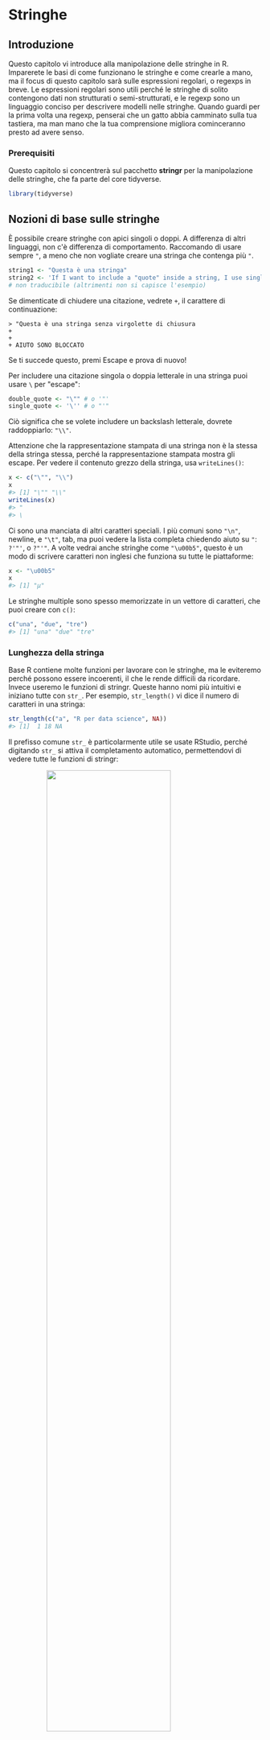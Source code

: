 # Stringhe

## Introduzione

Questo capitolo vi introduce alla manipolazione delle stringhe in R. Imparerete le basi di come funzionano le stringhe e come crearle a mano, ma il focus di questo capitolo sarà sulle espressioni regolari, o regexps in breve. Le espressioni regolari sono utili perché le stringhe di solito contengono dati non strutturati o semi-strutturati, e le regexp sono un linguaggio conciso per descrivere modelli nelle stringhe. Quando guardi per la prima volta una regexp, penserai che un gatto abbia camminato sulla tua tastiera, ma man mano che la tua comprensione migliora cominceranno presto ad avere senso.

### Prerequisiti

Questo capitolo si concentrerà sul pacchetto __stringr__ per la manipolazione delle stringhe, che fa parte del core tidyverse.


```r
library(tidyverse)
```

## Nozioni di base sulle stringhe

È possibile creare stringhe con apici singoli o doppi. A differenza di altri linguaggi, non c'è differenza di comportamento. Raccomando di usare sempre `"`, a meno che non vogliate creare una stringa che contenga più `"`.


```r
string1 <- "Questa è una stringa"
string2 <- 'If I want to include a "quote" inside a string, I use single quotes' 
# non traducibile (altrimenti non si capisce l'esempio)
```

Se dimenticate di chiudere una citazione, vedrete `+`, il carattere di continuazione:

```
> "Questa è una stringa senza virgolette di chiusura
+ 
+ 
+ AIUTO SONO BLOCCATO
```

Se ti succede questo, premi Escape e prova di nuovo!

Per includere una citazione singola o doppia letterale in una stringa puoi usare `\` per "escape":


```r
double_quote <- "\"" # o '"'
single_quote <- '\'' # o "'"
```

Ciò significa che se volete includere un backslash letterale, dovrete raddoppiarlo: `"\\"`.

Attenzione che la rappresentazione stampata di una stringa non è la stessa della stringa stessa, perché la rappresentazione stampata mostra gli escape. Per vedere il contenuto grezzo della stringa, usa `writeLines()`:


```r
x <- c("\"", "\\")
x
#> [1] "\"" "\\"
writeLines(x)
#> "
#> \
```

Ci sono una manciata di altri caratteri speciali. I più comuni sono `"\n"`, newline, e `"\t"`, tab, ma puoi vedere la lista completa chiedendo aiuto su `"`: `?'"'`, o `?"'"`. A volte vedrai anche stringhe come `"\u00b5"`, questo è un modo di scrivere caratteri non inglesi che funziona su tutte le piattaforme:


```r
x <- "\u00b5"
x
#> [1] "µ"
```

Le stringhe multiple sono spesso memorizzate in un vettore di caratteri, che puoi creare con `c()`:


```r
c("una", "due", "tre")
#> [1] "una" "due" "tre"
```

### Lunghezza della stringa

Base R contiene molte funzioni per lavorare con le stringhe, ma le eviteremo perché possono essere incoerenti, il che le rende difficili da ricordare. Invece useremo le funzioni di stringr. Queste hanno nomi più intuitivi e iniziano tutte con `str_`. Per esempio, `str_length()` vi dice il numero di caratteri in una stringa:


```r
str_length(c("a", "R per data science", NA))
#> [1]  1 18 NA
```

Il prefisso comune `str_` è particolarmente utile se usate RStudio, perché digitando `str_` si attiva il completamento automatico, permettendovi di vedere tutte le funzioni di stringr:

<img src="screenshots/stringr-autocomplete.png" width="70%" style="display: block; margin: auto;" />

### Combinazione di stringhe

Per combinare due o più stringhe, usate `str_c()`:


```r
str_c("x", "y")
#> [1] "xy"
str_c("x", "y", "z")
#> [1] "xyz"
```

Usa l'argomento `sep` per controllare come sono separati:


```r
str_c("x", "y", sep = ", ")
#> [1] "x, y"
```

Come molte altre funzioni in R, i valori mancanti sono contagiosi. Se volete stamparli come `"NA"`, usate `str_replace_na()`:


```r
x <- c("abc", NA)
str_c("|-", x, "-|")
#> [1] "|-abc-|" NA
str_c("|-", str_replace_na(x), "-|")
#> [1] "|-abc-|" "|-NA-|"
```

Come mostrato sopra, `str_c()` è vettorializzata, e ricicla automaticamente i vettori più corti alla stessa lunghezza del più lungo:


```r
str_c("prefix-", c("a", "b", "c"), "-suffix")
#> [1] "prefix-a-suffix" "prefix-b-suffix" "prefix-c-suffix"
```

Gli oggetti di lunghezza 0 vengono eliminati silenziosamente. Questo è particolarmente utile insieme a `if`:


```r
name <- "Hadley"
time_of_day <- "morning"
birthday <- FALSE

str_c(
  "Good ", time_of_day, " ", name,
  if (birthday) " and HAPPY BIRTHDAY",
  "."
)
#> [1] "Good morning Hadley."
```

Per far collassare un vettore di stringhe in una singola stringa, usate `collapse`:


```r
str_c(c("x", "y", "z"), collapse = ", ")
#> [1] "x, y, z"
```

### Sottoscrizione di stringhe

Potete estrarre parti di una stringa usando `str_sub()`. Oltre alla stringa, `str_sub()` prende gli argomenti `start` e `end` che danno la posizione (inclusa) della sottostringa:


```r
x <- c("Apple", "Banana", "Pear")
str_sub(x, 1, 3)
#> [1] "App" "Ban" "Pea"
# i numeri negativi contano all'indietro dalla fine
str_sub(x, -3, -1)
#> [1] "ple" "ana" "ear"
```

Si noti che `str_sub()` non fallirà se la stringa è troppo corta: semplicemente restituirà il più possibile:


```r
str_sub("a", 1, 5)
#> [1] "a"
```

Potete anche usare la forma di assegnazione di `str_sub()` per modificare le stringhe:


```r
str_sub(x, 1, 1) <- str_to_lower(str_sub(x, 1, 1))
x
#> [1] "apple"  "banana" "pear"
```

### Locale

Sopra ho usato `str_to_lower()` per cambiare il testo in minuscolo. Puoi anche usare `str_to_upper()` o `str_to_title()`. Tuttavia, cambiare le maiuscole è più complicato di quanto possa sembrare a prima vista, perché lingue diverse hanno regole diverse per cambiare le maiuscole. Puoi scegliere quale insieme di regole usare specificando un locale:


```r
# Il turco ha due "i": con e senza punto, e ha una regola diversa per la loro capitalizzazione:
str_to_upper(c("i", "ı"))
#> [1] "I" "I"
str_to_upper(c("i", "ı"), locale = "tr")
#> [1] "İ" "I"
```

Il locale è specificato come codice di lingua ISO 639, che è un'abbreviazione di due o tre lettere. Se non conosci già il codice della tua lingua, [Wikipedia](https://en.wikipedia.org/wiki/List_of_ISO_639-1_codes) ha una buona lista. Se lasciate vuoto il locale, verrà usato il locale corrente, come fornito dal vostro sistema operativo.

Un'altra importante operazione che è influenzata dal locale è l'ordinamento. Le funzioni di base R `order()` e `sort()` ordinano le stringhe usando il locale corrente. Se volete un comportamento robusto su diversi computer, potreste voler usare `str_sort()` e `str_order()` che prendono un argomento aggiuntivo `locale`:


```r
x <- c("apple", "eggplant", "banana")

str_sort(x, locale = "en")  # English
#> [1] "apple"    "banana"   "eggplant"

str_sort(x, locale = "haw") # Hawaiian
#> [1] "apple"    "eggplant" "banana"
```

### Esercizi

1.  Nel codice che non usa stringr, vedrete spesso `paste()` e `paste0()`.
    Qual è la differenza tra le due funzioni? A quale funzione di stringr sono
    sono equivalenti? In che modo le funzioni differiscono nella gestione di 
    `NA`?
    
1.  Con parole tue, descrivi la differenza tra gli argomenti `sep` e `collapse
    di `str_c()`.

1.  Usate `str_length()` e `str_sub()` per estrarre il carattere centrale da 
    una stringa. Cosa farete se la stringa ha un numero pari di caratteri?

1.  Cosa fa `str_wrap()`? Quando potreste volerlo usare?

1.  Cosa fa `str_trim()`? Qual è l'opposto di `str_trim()`?

1.  Scrivi una funzione che trasformi (per esempio) un vettore `c("a", "b", "c")` in 
    la stringa `a, b, e c``. Pensa attentamente a cosa dovrebbe fare se
    dato un vettore di lunghezza 0, 1, o 2.

## Corrispondenza di schemi con le espressioni regolari

Le espressioni regolari sono un linguaggio molto conciso che permette di descrivere schemi nelle stringhe. Ci vuole un po' di tempo per capirle, ma una volta che le avete capite, le troverete estremamente utili. 

Per imparare le espressioni regolari, useremo `str_view()` e `str_view_all()`. Queste funzioni prendono un vettore di caratteri e un'espressione regolare, e vi mostrano come corrispondono. Inizieremo con espressioni regolari molto semplici e poi gradualmente diventeremo sempre più complicati. Una volta che hai imparato la corrispondenza dei pattern, imparerai come applicare queste idee con varie funzioni di stringr.

### Corrispondenze di base

I pattern più semplici corrispondono a stringhe esatte:


```r
x <- c("apple", "banana", "pear")
str_view(x, "an")
```

```{=html}
<div id="htmlwidget-ac96cb3ee4656e2e9ec3" style="width:960px;height:100%;" class="str_view html-widget"></div>
<script type="application/json" data-for="htmlwidget-ac96cb3ee4656e2e9ec3">{"x":{"html":"<ul>\n  <li>apple<\/li>\n  <li>b<span class='match'>an<\/span>ana<\/li>\n  <li>pear<\/li>\n<\/ul>"},"evals":[],"jsHooks":[]}</script>
```

Il passo successivo in termini di complessità è `.`, che corrisponde a qualsiasi carattere (eccetto un newline):


```r
str_view(x, ".a.")
```

```{=html}
<div id="htmlwidget-e5c8c404fe174e4c81bd" style="width:960px;height:100%;" class="str_view html-widget"></div>
<script type="application/json" data-for="htmlwidget-e5c8c404fe174e4c81bd">{"x":{"html":"<ul>\n  <li>apple<\/li>\n  <li><span class='match'>ban<\/span>ana<\/li>\n  <li>p<span class='match'>ear<\/span><\/li>\n<\/ul>"},"evals":[],"jsHooks":[]}</script>
```

But if "`.`" matches any character, how do you match the character "`.`"? You need to use an "escape" to tell the regular expression you want to match it exactly, not use its special behaviour. Like strings, regexps use the backslash, `\`, to escape special behaviour. So to match an `.`, you need the regexp `\.`. Unfortunately this creates a problem. We use strings to represent regular expressions, and `\` is also used as an escape symbol in strings. So to create the regular expression `\.` we need the string `"\\."`. `


```r
# Per creare l'espressione regolare, abbiamo bisogno di \
dot <- "\\."

# Ma l'espressione stessa ne contiene solo uno:
writeLines(dot)
#> \.

# E questo dice a R di cercare un esplicito .
str_view(c("abc", "a.c", "bef"), "a\\.c")
```

```{=html}
<div id="htmlwidget-36aa3d2a04d42bbc2145" style="width:960px;height:100%;" class="str_view html-widget"></div>
<script type="application/json" data-for="htmlwidget-36aa3d2a04d42bbc2145">{"x":{"html":"<ul>\n  <li>abc<\/li>\n  <li><span class='match'>a.c<\/span><\/li>\n  <li>bef<\/li>\n<\/ul>"},"evals":[],"jsHooks":[]}</script>
```

Se `\` è usato come carattere di escape nelle espressioni regolari, come si fa a far corrispondere un letterale `\`? Beh, devi fare l'escape, creando l'espressione regolare `\\`. Per creare questa espressione regolare, hai bisogno di usare una stringa, che deve anche fare l'escape di `\`. Questo significa che per far corrispondere un letterale `\` hai bisogno di scrivere `"\\\\"` --- hai bisogno di quattro backslash per corrispondere a uno!


```r
x <- "a\\b"
writeLines(x)
#> a\b

str_view(x, "\\\\")
```

```{=html}
<div id="htmlwidget-febe03efa1a2d8d52a86" style="width:960px;height:100%;" class="str_view html-widget"></div>
<script type="application/json" data-for="htmlwidget-febe03efa1a2d8d52a86">{"x":{"html":"<ul>\n  <li>a<span class='match'>\\<\/span>b<\/li>\n<\/ul>"},"evals":[],"jsHooks":[]}</script>
```

In questo libro, scriverò l'espressione regolare come "\" e le stringhe che rappresentano l'espressione regolare come "\".

#### Esercizi

1.  Spiega perché ognuna di queste stringhe non corrisponde a un'espressione regolare: `\`: `"\"`, `"\\"`, `"\\\"`.

1.  Come faresti a far corrispondere la sequenza `"'\`?

1.  A quali schemi corrisponderà l'espressione regolare  `\..\..\..` ? 
    Come la rappresenteresti come stringa?

### Ancore

Per default, le espressioni regolari corrispondono a qualsiasi parte di una stringa. E' spesso utile _ancorare_ l'espressione regolare in modo che corrisponda all'inizio o alla fine della stringa. Puoi usare:

* `^` per far corrispondere l'inizio della stringa.
* `$` per corrispondere alla fine della stringa.


```r
x <- c("apple", "banana", "pear")
str_view(x, "^a")
```

```{=html}
<div id="htmlwidget-1fb4450895fe099f74a1" style="width:960px;height:100%;" class="str_view html-widget"></div>
<script type="application/json" data-for="htmlwidget-1fb4450895fe099f74a1">{"x":{"html":"<ul>\n  <li><span class='match'>a<\/span>pple<\/li>\n  <li>banana<\/li>\n  <li>pear<\/li>\n<\/ul>"},"evals":[],"jsHooks":[]}</script>
str_view(x, "a$")
```

```{=html}
<div id="htmlwidget-10b3b7155e8045a1b2ad" style="width:960px;height:100%;" class="str_view html-widget"></div>
<script type="application/json" data-for="htmlwidget-10b3b7155e8045a1b2ad">{"x":{"html":"<ul>\n  <li>apple<\/li>\n  <li>banan<span class='match'>a<\/span><\/li>\n  <li>pear<\/li>\n<\/ul>"},"evals":[],"jsHooks":[]}</script>
```

Per ricordare quale sia, provate questo mnemonico che ho imparato da [Evan Misshula](https://twitter.com/emisshula/status/323863393167613953): se iniziate con power (`^`), finite con money (`$`).

Per forzare un'espressione regolare a corrispondere solo ad una stringa completa, ancorala con entrambi `^` e `$`:


```r
x <- c("apple pie", "apple", "apple cake")
str_view(x, "apple")
```

```{=html}
<div id="htmlwidget-4018eef1a407a0df6b52" style="width:960px;height:100%;" class="str_view html-widget"></div>
<script type="application/json" data-for="htmlwidget-4018eef1a407a0df6b52">{"x":{"html":"<ul>\n  <li><span class='match'>apple<\/span> pie<\/li>\n  <li><span class='match'>apple<\/span><\/li>\n  <li><span class='match'>apple<\/span> cake<\/li>\n<\/ul>"},"evals":[],"jsHooks":[]}</script>
str_view(x, "^apple$")
```

```{=html}
<div id="htmlwidget-5b1b2f4ad92281566982" style="width:960px;height:100%;" class="str_view html-widget"></div>
<script type="application/json" data-for="htmlwidget-5b1b2f4ad92281566982">{"x":{"html":"<ul>\n  <li>apple pie<\/li>\n  <li><span class='match'>apple<\/span><\/li>\n  <li>apple cake<\/li>\n<\/ul>"},"evals":[],"jsHooks":[]}</script>
```

Potete anche abbinare il confine tra le parole con `\b`. Non lo uso spesso in R, ma a volte lo uso quando faccio una ricerca in RStudio quando voglio trovare il nome di una funzione che è un componente di altre funzioni. Per esempio, cercherò `\bsum\b` per evitare di abbinare `summarise`, `summary`, `rowsum` e così via.

#### Esercizi

1.  Come faresti ad abbinare la stringa letterale `"$^$"`?

1.  Dato il corpus di parole comuni in `stringr::words`, create espressioni regolari
    espressioni regolari che trovino tutte le parole che:
    
    1. Inizia con "y".
    1.  Finisce con "x".
    1. Sono esattamente tre lettere. (Non barare usando `str_length()`!)
    1. Hanno sette o più lettere.

    Poiché questa lista è lunga, potresti voler usare l'argomento `match` a
    `str_view()` per mostrare solo le parole corrispondenti o non corrispondenti.

### Classi di caratteri e alternative

Ci sono un certo numero di modelli speciali che corrispondono a più di un carattere. Hai già visto `.`, che corrisponde a qualsiasi carattere a parte un newline. Ci sono altri quattro utili strumenti:

* `\d`: corrisponde a qualsiasi cifra.
* `\s`: corrisponde a qualsiasi spazio bianco (es. spazio, tabulazione, newline).
* `[abc]`: corrisponde ad a, b, o c.
* `[^abc]`: corrisponde a qualsiasi cosa tranne a, b, o c.

Ricorda, per creare un'espressione regolare che contenga `\d` o `\s`, dovrai fare l'escape del `\d` per la stringa, quindi digiterai `"\\d"` o `"\\s"`.

Una classe di caratteri contenente un singolo carattere è una buona alternativa alle escape di backslash quando vuoi includere un singolo metacarattere in una regex. Molte persone lo trovano più leggibile.


```r
# Cerca un carattere letterale che normalmente ha un significato speciale in una regex
str_view(c("abc", "a.c", "a*c", "a c"), "a[.]c")
```

```{=html}
<div id="htmlwidget-25c3e940e6859592f801" style="width:960px;height:100%;" class="str_view html-widget"></div>
<script type="application/json" data-for="htmlwidget-25c3e940e6859592f801">{"x":{"html":"<ul>\n  <li>abc<\/li>\n  <li><span class='match'>a.c<\/span><\/li>\n  <li>a*c<\/li>\n  <li>a c<\/li>\n<\/ul>"},"evals":[],"jsHooks":[]}</script>
str_view(c("abc", "a.c", "a*c", "a c"), ".[*]c")
```

```{=html}
<div id="htmlwidget-3f27c09be0c60bb52829" style="width:960px;height:100%;" class="str_view html-widget"></div>
<script type="application/json" data-for="htmlwidget-3f27c09be0c60bb52829">{"x":{"html":"<ul>\n  <li>abc<\/li>\n  <li>a.c<\/li>\n  <li><span class='match'>a*c<\/span><\/li>\n  <li>a c<\/li>\n<\/ul>"},"evals":[],"jsHooks":[]}</script>
str_view(c("abc", "a.c", "a*c", "a c"), "a[ ]")
```

```{=html}
<div id="htmlwidget-416566eb193bf50d04e6" style="width:960px;height:100%;" class="str_view html-widget"></div>
<script type="application/json" data-for="htmlwidget-416566eb193bf50d04e6">{"x":{"html":"<ul>\n  <li>abc<\/li>\n  <li>a.c<\/li>\n  <li>a*c<\/li>\n  <li><span class='match'>a <\/span>c<\/li>\n<\/ul>"},"evals":[],"jsHooks":[]}</script>
```

Questo funziona per la maggior parte (ma non per tutti) i metacaratteri regex: `$` `.` `|` `?` `*` `+` `(` `)` `[` `{`. Sfortunatamente, alcuni caratteri hanno un significato speciale anche all'interno di una classe di caratteri e devono essere gestiti con escape di backslash: `]` `\` `^` e `-`.

Puoi usare _alternation_ per scegliere tra uno o più schemi alternativi. Per esempio, `abc|d..f` corrisponderà sia a '"abc"', sia a `"deaf"`. Nota che la precedenza per `|` è bassa, così che `abc|xyz`` corrisponde a `abc` o `xyz`, non a `abcyz` o `abxyz`. Come con le espressioni matematiche, se la precedenza dovesse confondere, usate le parentesi per rendere chiaro ciò che volete:


```r
str_view(c("grey", "gray"), "gr(e|a)y")
```

```{=html}
<div id="htmlwidget-72cbf064100ce560a04c" style="width:960px;height:100%;" class="str_view html-widget"></div>
<script type="application/json" data-for="htmlwidget-72cbf064100ce560a04c">{"x":{"html":"<ul>\n  <li><span class='match'>grey<\/span><\/li>\n  <li><span class='match'>gray<\/span><\/li>\n<\/ul>"},"evals":[],"jsHooks":[]}</script>
```

#### Esercizi

1.  Creare espressioni regolari per trovare tutte le parole che:

    1. Inizia con una vocale.

    1. 2. Che contengono solo consonanti. (Suggerimento: pensare di abbinare 
       "non" vocali).

    1. Finiscono con `ed`, ma non con `eed`.
    
    1. Termina con `ing` o `ise`.
    
1.  Verificare empiricamente la regola "i prima di e tranne dopo c".

1.  La "q" è sempre seguita da una "u"?

1.  Scrivi un'espressione regolare che corrisponda ad una parola se è probabilmente scritta
    in inglese britannico e non in inglese americano.

1.  Crea un'espressione regolare che corrisponda ai numeri di telefono come comunemente
    scritto nel tuo paese.

### Ripetizione

Il prossimo passo in termini di potenza coinvolge il controllo di quante volte un pattern corrisponde:

* `?`: 0 o 1
* `+`: 1 o più
* `*`: 0 o più


```r
x <- "1888 è l'anno più lungo in numeri romani: MDCCCLXXXVIII"
str_view(x, "CC?")
```

```{=html}
<div id="htmlwidget-d11fc4360aa0230696d7" style="width:960px;height:100%;" class="str_view html-widget"></div>
<script type="application/json" data-for="htmlwidget-d11fc4360aa0230696d7">{"x":{"html":"<ul>\n  <li>1888 è l'anno più lungo in numeri romani: MD<span class='match'>CC<\/span>CLXXXVIII<\/li>\n<\/ul>"},"evals":[],"jsHooks":[]}</script>
str_view(x, "CC+")
```

```{=html}
<div id="htmlwidget-21c7483268bafca56cec" style="width:960px;height:100%;" class="str_view html-widget"></div>
<script type="application/json" data-for="htmlwidget-21c7483268bafca56cec">{"x":{"html":"<ul>\n  <li>1888 è l'anno più lungo in numeri romani: MD<span class='match'>CCC<\/span>LXXXVIII<\/li>\n<\/ul>"},"evals":[],"jsHooks":[]}</script>
str_view(x, 'C[LX]+')
```

```{=html}
<div id="htmlwidget-1834a22cd196f3aa03a1" style="width:960px;height:100%;" class="str_view html-widget"></div>
<script type="application/json" data-for="htmlwidget-1834a22cd196f3aa03a1">{"x":{"html":"<ul>\n  <li>1888 è l'anno più lungo in numeri romani: MDCC<span class='match'>CLXXX<\/span>VIII<\/li>\n<\/ul>"},"evals":[],"jsHooks":[]}</script>
```

Notate che la precedenza di questi operatori è alta, quindi potete scrivere: `colou?r` per abbinare sia l'ortografia americana che quella britannica. Ciò significa che la maggior parte degli usi avrà bisogno di parentesi, come `bana(na)+`.

Puoi anche specificare il numero di corrispondenze in modo preciso:

* `{n}`: esattamente n
* `{n,}`: n o più
* `{,m}`: al massimo m
* `{n,m}`: tra n e m


```r
str_view(x, "C{2}")
```

```{=html}
<div id="htmlwidget-28515d92cb327f90c9eb" style="width:960px;height:100%;" class="str_view html-widget"></div>
<script type="application/json" data-for="htmlwidget-28515d92cb327f90c9eb">{"x":{"html":"<ul>\n  <li>1888 è l'anno più lungo in numeri romani: MD<span class='match'>CC<\/span>CLXXXVIII<\/li>\n<\/ul>"},"evals":[],"jsHooks":[]}</script>
str_view(x, "C{2,}")
```

```{=html}
<div id="htmlwidget-0caf26d4e3c00206b0c5" style="width:960px;height:100%;" class="str_view html-widget"></div>
<script type="application/json" data-for="htmlwidget-0caf26d4e3c00206b0c5">{"x":{"html":"<ul>\n  <li>1888 è l'anno più lungo in numeri romani: MD<span class='match'>CCC<\/span>LXXXVIII<\/li>\n<\/ul>"},"evals":[],"jsHooks":[]}</script>
str_view(x, "C{2,3}")
```

```{=html}
<div id="htmlwidget-da0b268a2927f570ebf3" style="width:960px;height:100%;" class="str_view html-widget"></div>
<script type="application/json" data-for="htmlwidget-da0b268a2927f570ebf3">{"x":{"html":"<ul>\n  <li>1888 è l'anno più lungo in numeri romani: MD<span class='match'>CCC<\/span>LXXXVIII<\/li>\n<\/ul>"},"evals":[],"jsHooks":[]}</script>
```

Per default queste corrispondenze sono "avide": corrisponderanno alla stringa più lunga possibile. Potete renderle "pigre", facendo corrispondere la stringa più corta possibile mettendo un `?` dopo di esse. Questa è una caratteristica avanzata delle espressioni regolari, ma è utile sapere che esiste:


```r
str_view(x, 'C{2,3}?')
```

```{=html}
<div id="htmlwidget-0ed12bb554391c49c2e3" style="width:960px;height:100%;" class="str_view html-widget"></div>
<script type="application/json" data-for="htmlwidget-0ed12bb554391c49c2e3">{"x":{"html":"<ul>\n  <li>1888 è l'anno più lungo in numeri romani: MD<span class='match'>CC<\/span>CLXXXVIII<\/li>\n<\/ul>"},"evals":[],"jsHooks":[]}</script>
str_view(x, 'C[LX]+?')
```

```{=html}
<div id="htmlwidget-ec658d41f8c4f2d124e9" style="width:960px;height:100%;" class="str_view html-widget"></div>
<script type="application/json" data-for="htmlwidget-ec658d41f8c4f2d124e9">{"x":{"html":"<ul>\n  <li>1888 è l'anno più lungo in numeri romani: MDCC<span class='match'>CL<\/span>XXXVIII<\/li>\n<\/ul>"},"evals":[],"jsHooks":[]}</script>
```

#### Esercizi

1.  Descrivi gli equivalenti di `?`, `+`, `*` in forma `{m,n}`.

1.  Descrivi a parole a cosa corrispondono queste espressioni regolari:
    (leggi attentamente per vedere se sto usando un'espressione regolare o una stringa che definisce un'espressione regolare).
    che definisce un'espressione regolare).

    1. `^.*$`
    1. `"\\{.+\\}"`
    1. 1. "4" - "2" - "2
    1. `"\\\\{4}"`

1.  Creare espressioni regolari per trovare tutte le parole che:

    1. Iniziano con tre consonanti.
    1. 2. Hanno tre o più vocali in fila.
    1. Avere due o più coppie vocale-consonante in fila.

1.  Risolvi i cruciverba regexp per principianti su
    <https://regexcrossword.com/challenges/beginner>.

### Raggruppamento e backreferences

Prima hai imparato a conoscere le parentesi come un modo per disambiguare espressioni complesse. Le parentesi creano anche un gruppo di cattura _numerato_ (numero 1, 2 ecc.). Un gruppo di cattura memorizza _la parte di stringa_ a cui corrisponde la parte dell'espressione regolare all'interno delle parentesi. Si può fare riferimento allo stesso testo precedentemente trovato da un gruppo di cattura con _backreferences_, come ``1`, ``2`` ecc. Per esempio, la seguente espressione regolare trova tutti i frutti che hanno una coppia di lettere ripetute.


```r
str_view(fruit, "(..)\\1", match = TRUE)
```

```{=html}
<div id="htmlwidget-6b83523733b890d61edc" style="width:960px;height:100%;" class="str_view html-widget"></div>
<script type="application/json" data-for="htmlwidget-6b83523733b890d61edc">{"x":{"html":"<ul>\n  <li>b<span class='match'>anan<\/span>a<\/li>\n  <li><span class='match'>coco<\/span>nut<\/li>\n  <li><span class='match'>cucu<\/span>mber<\/li>\n  <li><span class='match'>juju<\/span>be<\/li>\n  <li><span class='match'>papa<\/span>ya<\/li>\n  <li>s<span class='match'>alal<\/span> berry<\/li>\n<\/ul>"},"evals":[],"jsHooks":[]}</script>
```

(A breve, vedrete anche come sono utili insieme a `str_match()`.)

#### Esercizi

1.  Descrivete, a parole, a cosa corrispondono queste espressioni:

    1. `(.)\1\1`
    1. `"(.)(.)\\2\\1"`
    1. `(..)\1`
    1. `"(.).\\1.\\1"`
    1. `"(.)(.)(.).*\\3\\2\\1"`

1.  Costruire espressioni regolari per far corrispondere parole che:

    1. Iniziano e finiscono con lo stesso carattere.
    
    1. 2. Contengono una coppia di lettere ripetute
       (es. "church" contiene "ch" ripetuto due volte).
    
    1. Contiene una lettera ripetuta in almeno tre punti
       (es. "eleven" contiene tre "e").

## Strumenti

Ora che avete imparato le basi delle espressioni regolari, è il momento di imparare come applicarle ai problemi reali. In questa sezione imparerete una vasta gamma di funzioni di stringr che vi permettono di:

* Determinare quali stringhe corrispondono ad uno schema.
* Trovare le posizioni delle corrispondenze.
* Estrarre il contenuto delle corrispondenze.
* Sostituire le corrispondenze con nuovi valori.
* Dividere una stringa sulla base di una corrispondenza.

Una parola di cautela prima di continuare: poiché le espressioni regolari sono così potenti, è facile provare a risolvere ogni problema con una singola espressione regolare. Nelle parole di Jamie Zawinski:

> Alcune persone, di fronte ad un problema pensano: "Lo so, userò le espressioni regolari". Ora hanno due problemi. 

Come racconto ammonitore, guardate questa espressione regolare che controlla se un indirizzo email è valido:

```
(?:(?:\r\n)?[ \t])*(?:(?:(?:[^()<>@,;:\\".\[\] \000-\031]+(?:(?:(?:\r\n)?[ \t]
)+|\Z|(?=[\["()<>@,;:\\".\[\]]))|"(?:[^\"\r\\]|\\.|(?:(?:\r\n)?[ \t]))*"(?:(?:
\r\n)?[ \t])*)(?:\.(?:(?:\r\n)?[ \t])*(?:[^()<>@,;:\\".\[\] \000-\031]+(?:(?:(
?:\r\n)?[ \t])+|\Z|(?=[\["()<>@,;:\\".\[\]]))|"(?:[^\"\r\\]|\\.|(?:(?:\r\n)?[ 
\t]))*"(?:(?:\r\n)?[ \t])*))*@(?:(?:\r\n)?[ \t])*(?:[^()<>@,;:\\".\[\] \000-\0
31]+(?:(?:(?:\r\n)?[ \t])+|\Z|(?=[\["()<>@,;:\\".\[\]]))|\[([^\[\]\r\\]|\\.)*\
](?:(?:\r\n)?[ \t])*)(?:\.(?:(?:\r\n)?[ \t])*(?:[^()<>@,;:\\".\[\] \000-\031]+
(?:(?:(?:\r\n)?[ \t])+|\Z|(?=[\["()<>@,;:\\".\[\]]))|\[([^\[\]\r\\]|\\.)*\](?:
(?:\r\n)?[ \t])*))*|(?:[^()<>@,;:\\".\[\] \000-\031]+(?:(?:(?:\r\n)?[ \t])+|\Z
|(?=[\["()<>@,;:\\".\[\]]))|"(?:[^\"\r\\]|\\.|(?:(?:\r\n)?[ \t]))*"(?:(?:\r\n)
?[ \t])*)*\<(?:(?:\r\n)?[ \t])*(?:@(?:[^()<>@,;:\\".\[\] \000-\031]+(?:(?:(?:\
r\n)?[ \t])+|\Z|(?=[\["()<>@,;:\\".\[\]]))|\[([^\[\]\r\\]|\\.)*\](?:(?:\r\n)?[
 \t])*)(?:\.(?:(?:\r\n)?[ \t])*(?:[^()<>@,;:\\".\[\] \000-\031]+(?:(?:(?:\r\n)
?[ \t])+|\Z|(?=[\["()<>@,;:\\".\[\]]))|\[([^\[\]\r\\]|\\.)*\](?:(?:\r\n)?[ \t]
)*))*(?:,@(?:(?:\r\n)?[ \t])*(?:[^()<>@,;:\\".\[\] \000-\031]+(?:(?:(?:\r\n)?[
 \t])+|\Z|(?=[\["()<>@,;:\\".\[\]]))|\[([^\[\]\r\\]|\\.)*\](?:(?:\r\n)?[ \t])*
)(?:\.(?:(?:\r\n)?[ \t])*(?:[^()<>@,;:\\".\[\] \000-\031]+(?:(?:(?:\r\n)?[ \t]
)+|\Z|(?=[\["()<>@,;:\\".\[\]]))|\[([^\[\]\r\\]|\\.)*\](?:(?:\r\n)?[ \t])*))*)
*:(?:(?:\r\n)?[ \t])*)?(?:[^()<>@,;:\\".\[\] \000-\031]+(?:(?:(?:\r\n)?[ \t])+
|\Z|(?=[\["()<>@,;:\\".\[\]]))|"(?:[^\"\r\\]|\\.|(?:(?:\r\n)?[ \t]))*"(?:(?:\r
\n)?[ \t])*)(?:\.(?:(?:\r\n)?[ \t])*(?:[^()<>@,;:\\".\[\] \000-\031]+(?:(?:(?:
\r\n)?[ \t])+|\Z|(?=[\["()<>@,;:\\".\[\]]))|"(?:[^\"\r\\]|\\.|(?:(?:\r\n)?[ \t
]))*"(?:(?:\r\n)?[ \t])*))*@(?:(?:\r\n)?[ \t])*(?:[^()<>@,;:\\".\[\] \000-\031
]+(?:(?:(?:\r\n)?[ \t])+|\Z|(?=[\["()<>@,;:\\".\[\]]))|\[([^\[\]\r\\]|\\.)*\](
?:(?:\r\n)?[ \t])*)(?:\.(?:(?:\r\n)?[ \t])*(?:[^()<>@,;:\\".\[\] \000-\031]+(?
:(?:(?:\r\n)?[ \t])+|\Z|(?=[\["()<>@,;:\\".\[\]]))|\[([^\[\]\r\\]|\\.)*\](?:(?
:\r\n)?[ \t])*))*\>(?:(?:\r\n)?[ \t])*)|(?:[^()<>@,;:\\".\[\] \000-\031]+(?:(?
:(?:\r\n)?[ \t])+|\Z|(?=[\["()<>@,;:\\".\[\]]))|"(?:[^\"\r\\]|\\.|(?:(?:\r\n)?
[ \t]))*"(?:(?:\r\n)?[ \t])*)*:(?:(?:\r\n)?[ \t])*(?:(?:(?:[^()<>@,;:\\".\[\] 
\000-\031]+(?:(?:(?:\r\n)?[ \t])+|\Z|(?=[\["()<>@,;:\\".\[\]]))|"(?:[^\"\r\\]|
\\.|(?:(?:\r\n)?[ \t]))*"(?:(?:\r\n)?[ \t])*)(?:\.(?:(?:\r\n)?[ \t])*(?:[^()<>
@,;:\\".\[\] \000-\031]+(?:(?:(?:\r\n)?[ \t])+|\Z|(?=[\["()<>@,;:\\".\[\]]))|"
(?:[^\"\r\\]|\\.|(?:(?:\r\n)?[ \t]))*"(?:(?:\r\n)?[ \t])*))*@(?:(?:\r\n)?[ \t]
)*(?:[^()<>@,;:\\".\[\] \000-\031]+(?:(?:(?:\r\n)?[ \t])+|\Z|(?=[\["()<>@,;:\\
".\[\]]))|\[([^\[\]\r\\]|\\.)*\](?:(?:\r\n)?[ \t])*)(?:\.(?:(?:\r\n)?[ \t])*(?
:[^()<>@,;:\\".\[\] \000-\031]+(?:(?:(?:\r\n)?[ \t])+|\Z|(?=[\["()<>@,;:\\".\[
\]]))|\[([^\[\]\r\\]|\\.)*\](?:(?:\r\n)?[ \t])*))*|(?:[^()<>@,;:\\".\[\] \000-
\031]+(?:(?:(?:\r\n)?[ \t])+|\Z|(?=[\["()<>@,;:\\".\[\]]))|"(?:[^\"\r\\]|\\.|(
?:(?:\r\n)?[ \t]))*"(?:(?:\r\n)?[ \t])*)*\<(?:(?:\r\n)?[ \t])*(?:@(?:[^()<>@,;
:\\".\[\] \000-\031]+(?:(?:(?:\r\n)?[ \t])+|\Z|(?=[\["()<>@,;:\\".\[\]]))|\[([
^\[\]\r\\]|\\.)*\](?:(?:\r\n)?[ \t])*)(?:\.(?:(?:\r\n)?[ \t])*(?:[^()<>@,;:\\"
.\[\] \000-\031]+(?:(?:(?:\r\n)?[ \t])+|\Z|(?=[\["()<>@,;:\\".\[\]]))|\[([^\[\
]\r\\]|\\.)*\](?:(?:\r\n)?[ \t])*))*(?:,@(?:(?:\r\n)?[ \t])*(?:[^()<>@,;:\\".\
[\] \000-\031]+(?:(?:(?:\r\n)?[ \t])+|\Z|(?=[\["()<>@,;:\\".\[\]]))|\[([^\[\]\
r\\]|\\.)*\](?:(?:\r\n)?[ \t])*)(?:\.(?:(?:\r\n)?[ \t])*(?:[^()<>@,;:\\".\[\] 
\000-\031]+(?:(?:(?:\r\n)?[ \t])+|\Z|(?=[\["()<>@,;:\\".\[\]]))|\[([^\[\]\r\\]
|\\.)*\](?:(?:\r\n)?[ \t])*))*)*:(?:(?:\r\n)?[ \t])*)?(?:[^()<>@,;:\\".\[\] \0
00-\031]+(?:(?:(?:\r\n)?[ \t])+|\Z|(?=[\["()<>@,;:\\".\[\]]))|"(?:[^\"\r\\]|\\
.|(?:(?:\r\n)?[ \t]))*"(?:(?:\r\n)?[ \t])*)(?:\.(?:(?:\r\n)?[ \t])*(?:[^()<>@,
;:\\".\[\] \000-\031]+(?:(?:(?:\r\n)?[ \t])+|\Z|(?=[\["()<>@,;:\\".\[\]]))|"(?
:[^\"\r\\]|\\.|(?:(?:\r\n)?[ \t]))*"(?:(?:\r\n)?[ \t])*))*@(?:(?:\r\n)?[ \t])*
(?:[^()<>@,;:\\".\[\] \000-\031]+(?:(?:(?:\r\n)?[ \t])+|\Z|(?=[\["()<>@,;:\\".
\[\]]))|\[([^\[\]\r\\]|\\.)*\](?:(?:\r\n)?[ \t])*)(?:\.(?:(?:\r\n)?[ \t])*(?:[
^()<>@,;:\\".\[\] \000-\031]+(?:(?:(?:\r\n)?[ \t])+|\Z|(?=[\["()<>@,;:\\".\[\]
]))|\[([^\[\]\r\\]|\\.)*\](?:(?:\r\n)?[ \t])*))*\>(?:(?:\r\n)?[ \t])*)(?:,\s*(
?:(?:[^()<>@,;:\\".\[\] \000-\031]+(?:(?:(?:\r\n)?[ \t])+|\Z|(?=[\["()<>@,;:\\
".\[\]]))|"(?:[^\"\r\\]|\\.|(?:(?:\r\n)?[ \t]))*"(?:(?:\r\n)?[ \t])*)(?:\.(?:(
?:\r\n)?[ \t])*(?:[^()<>@,;:\\".\[\] \000-\031]+(?:(?:(?:\r\n)?[ \t])+|\Z|(?=[
\["()<>@,;:\\".\[\]]))|"(?:[^\"\r\\]|\\.|(?:(?:\r\n)?[ \t]))*"(?:(?:\r\n)?[ \t
])*))*@(?:(?:\r\n)?[ \t])*(?:[^()<>@,;:\\".\[\] \000-\031]+(?:(?:(?:\r\n)?[ \t
])+|\Z|(?=[\["()<>@,;:\\".\[\]]))|\[([^\[\]\r\\]|\\.)*\](?:(?:\r\n)?[ \t])*)(?
:\.(?:(?:\r\n)?[ \t])*(?:[^()<>@,;:\\".\[\] \000-\031]+(?:(?:(?:\r\n)?[ \t])+|
\Z|(?=[\["()<>@,;:\\".\[\]]))|\[([^\[\]\r\\]|\\.)*\](?:(?:\r\n)?[ \t])*))*|(?:
[^()<>@,;:\\".\[\] \000-\031]+(?:(?:(?:\r\n)?[ \t])+|\Z|(?=[\["()<>@,;:\\".\[\
]]))|"(?:[^\"\r\\]|\\.|(?:(?:\r\n)?[ \t]))*"(?:(?:\r\n)?[ \t])*)*\<(?:(?:\r\n)
?[ \t])*(?:@(?:[^()<>@,;:\\".\[\] \000-\031]+(?:(?:(?:\r\n)?[ \t])+|\Z|(?=[\["
()<>@,;:\\".\[\]]))|\[([^\[\]\r\\]|\\.)*\](?:(?:\r\n)?[ \t])*)(?:\.(?:(?:\r\n)
?[ \t])*(?:[^()<>@,;:\\".\[\] \000-\031]+(?:(?:(?:\r\n)?[ \t])+|\Z|(?=[\["()<>
@,;:\\".\[\]]))|\[([^\[\]\r\\]|\\.)*\](?:(?:\r\n)?[ \t])*))*(?:,@(?:(?:\r\n)?[
 \t])*(?:[^()<>@,;:\\".\[\] \000-\031]+(?:(?:(?:\r\n)?[ \t])+|\Z|(?=[\["()<>@,
;:\\".\[\]]))|\[([^\[\]\r\\]|\\.)*\](?:(?:\r\n)?[ \t])*)(?:\.(?:(?:\r\n)?[ \t]
)*(?:[^()<>@,;:\\".\[\] \000-\031]+(?:(?:(?:\r\n)?[ \t])+|\Z|(?=[\["()<>@,;:\\
".\[\]]))|\[([^\[\]\r\\]|\\.)*\](?:(?:\r\n)?[ \t])*))*)*:(?:(?:\r\n)?[ \t])*)?
(?:[^()<>@,;:\\".\[\] \000-\031]+(?:(?:(?:\r\n)?[ \t])+|\Z|(?=[\["()<>@,;:\\".
\[\]]))|"(?:[^\"\r\\]|\\.|(?:(?:\r\n)?[ \t]))*"(?:(?:\r\n)?[ \t])*)(?:\.(?:(?:
\r\n)?[ \t])*(?:[^()<>@,;:\\".\[\] \000-\031]+(?:(?:(?:\r\n)?[ \t])+|\Z|(?=[\[
"()<>@,;:\\".\[\]]))|"(?:[^\"\r\\]|\\.|(?:(?:\r\n)?[ \t]))*"(?:(?:\r\n)?[ \t])
*))*@(?:(?:\r\n)?[ \t])*(?:[^()<>@,;:\\".\[\] \000-\031]+(?:(?:(?:\r\n)?[ \t])
+|\Z|(?=[\["()<>@,;:\\".\[\]]))|\[([^\[\]\r\\]|\\.)*\](?:(?:\r\n)?[ \t])*)(?:\
.(?:(?:\r\n)?[ \t])*(?:[^()<>@,;:\\".\[\] \000-\031]+(?:(?:(?:\r\n)?[ \t])+|\Z
|(?=[\["()<>@,;:\\".\[\]]))|\[([^\[\]\r\\]|\\.)*\](?:(?:\r\n)?[ \t])*))*\>(?:(
?:\r\n)?[ \t])*))*)?;\s*)
```

Questo è un esempio un po' patologico (perché gli indirizzi e-mail sono in realtà sorprendentemente complessi), ma è usato nel codice reale. Vedi la discussione su stackoverflow a <http://stackoverflow.com/a/201378> per maggiori dettagli.

Non dimenticate che siete in un linguaggio di programmazione e avete altri strumenti a vostra disposizione. Invece di creare un'espressione regolare complessa, spesso è più facile scrivere una serie di regexp più semplici. Se vi bloccate cercando di creare una singola espressione regolare che risolva il vostro problema, fate un passo indietro e pensate se potete suddividere il problema in pezzi più piccoli, risolvendo ogni sfida prima di passare a quella successiva.

### Rilevare le corrispondenze

Per determinare se un vettore di caratteri corrisponde ad un pattern, usate `str_detect()`. Restituisce un vettore logico della stessa lunghezza dell'input:


```r
x <- c("apple", "banana", "pear")
str_detect(x, "e")
#> [1]  TRUE FALSE  TRUE
```

Ricordate che quando usate un vettore logico in un contesto numerico, `FALSE` diventa 0 e `TRUE` diventa 1. Questo rende `sum()` e `mean()` utili se volete rispondere a domande sulle corrispondenze in un vettore più grande:


```r
# Quante parole comuni iniziano con la t?
sum(str_detect(words, "^t"))
#> [1] 65
# Quale proporzione di parole comuni finisce con una vocale?
mean(str_detect(words, "[aeiou]$"))
#> [1] 0.2765306
```

Quando si hanno condizioni logiche complesse (ad es. corrisponde a o b ma non c a meno che d) è spesso più facile combinare più chiamate `str_detect()` con operatori logici, piuttosto che cercare di creare una singola espressione regolare. Per esempio, ecco due modi per trovare tutte le parole che non contengono alcuna vocale:


```r
# Trova tutte le parole che contengono almeno una vocale e nega
no_vowels_1 <- !str_detect(words, "[aeiou]")
# Trova tutte le parole composte solo da consonanti (non vocali)
no_vowels_2 <- str_detect(words, "^[^aeiou]+$")
identical(no_vowels_1, no_vowels_2)
#> [1] TRUE
```

I risultati sono identici, ma penso che il primo approccio sia significativamente più facile da capire. Se la vostra espressione regolare diventa troppo complicata, provate a scomporla in pezzi più piccoli, dando ad ogni pezzo un nome, e poi combinando i pezzi con operazioni logiche.

Un uso comune di `str_detect()` è quello di selezionare gli elementi che corrispondono ad un pattern. Potete farlo con il sottoinsieme logico o con il comodo wrapper `str_subset()`:


```r
words[str_detect(words, "x$")]
#> [1] "box" "sex" "six" "tax"
str_subset(words, "x$")
#> [1] "box" "sex" "six" "tax"
```

Tipicamente, però, le vostre stringhe saranno una colonna di un frame di dati, e vorrete invece usare filter:


```r
df <- tibble(
  word = words, 
  i = seq_along(word)
)
df %>% 
  filter(str_detect(word, "x$"))
#> # A tibble: 4 × 2
#>   word      i
#>   <chr> <int>
#> 1 box     108
#> 2 sex     747
#> 3 six     772
#> 4 tax     841
```


Una variazione di `str_detect()` è `str_count()`: piuttosto che un semplice sì o no, vi dice quante corrispondenze ci sono in una stringa:

```r
x <- c("apple", "banana", "pear")
str_count(x, "a")
#> [1] 1 3 1

# In media, quante vocali per parola?
mean(str_count(words, "[aeiou]"))
#> [1] 1.991837
```

È naturale usare `str_count()` con `mutate()`:


```r
df %>% 
  mutate(
    vowels = str_count(word, "[aeiou]"),
    consonants = str_count(word, "[^aeiou]")
  )
#> # A tibble: 980 × 4
#>   word         i vowels consonants
#>   <chr>    <int>  <int>      <int>
#> 1 a            1      1          0
#> 2 able         2      2          2
#> 3 about        3      3          2
#> 4 absolute     4      4          4
#> 5 accept       5      2          4
#> 6 account      6      3          4
#> # … with 974 more rows
```

Notate che le corrispondenze non si sovrappongono mai. Per esempio, in `"abababa"`, quante volte corrisponderà il pattern `"aba"`? Le espressioni regolari dicono due, non tre:


```r
str_count("abababa", "aba")
#> [1] 2
str_view_all("abababa", "aba")
```

```{=html}
<div id="htmlwidget-b3f7c917b6c8ff580948" style="width:960px;height:100%;" class="str_view html-widget"></div>
<script type="application/json" data-for="htmlwidget-b3f7c917b6c8ff580948">{"x":{"html":"<ul>\n  <li><span class='match'>aba<\/span>b<span class='match'>aba<\/span><\/li>\n<\/ul>"},"evals":[],"jsHooks":[]}</script>
```

Notate l'uso di `str_view_all()`. Come imparerete a breve, molte funzioni di stringr sono in coppia: una funzione lavora con una singola corrispondenza, e l'altra lavora con tutte le corrispondenze. La seconda funzione avrà il suffisso `_all`.

#### Esercizi

1.  Per ciascuna delle seguenti sfide, prova a risolverla usando sia una singola
    espressione regolare che una combinazione di chiamate multiple `str_detect()`.
    
    1.  Trova tutte le parole che iniziano o finiscono con `x`.
    
    1.  Trova tutte le parole che iniziano con una vocale e finiscono con una consonante.
    
    1.  Ci sono parole che contengono almeno una di ogni diversa
        vocale?

1.  Quale parola ha il maggior numero di vocali? Quale parola ha la più alta
    proporzione di vocali? (Suggerimento: qual è il denominatore?)

### Estrarre le corrispondenze

Per estrarre il testo effettivo di una corrispondenza, usa `str_extract()`. Per mostrarlo, avremo bisogno di un esempio più complicato. Userò le [frasi di Harvard](https://en.wikipedia.org/wiki/Harvard_sentences), che sono state progettate per testare i sistemi VOIP, ma sono anche utili per fare pratica con le regexp. Queste sono fornite in `stringr::sentences`:


```r
length(sentences)
#> [1] 720
head(sentences)
#> [1] "The birch canoe slid on the smooth planks." 
#> [2] "Glue the sheet to the dark blue background."
#> [3] "It's easy to tell the depth of a well."     
#> [4] "These days a chicken leg is a rare dish."   
#> [5] "Rice is often served in round bowls."       
#> [6] "The juice of lemons makes fine punch."
```

Immaginiamo di voler trovare tutte le frasi che contengono un colore. Creiamo prima un vettore di nomi di colori e poi lo trasformiamo in un'unica espressione regolare:


```r
colours <- c("red", "orange", "yellow", "green", "blue", "purple")
colour_match <- str_c(colours, collapse = "|")
colour_match
#> [1] "red|orange|yellow|green|blue|purple"
```

Ora possiamo selezionare le frasi che contengono un colore, e poi estrarre il colore per capire qual è:


```r
has_colour <- str_subset(sentences, colour_match)
matches <- str_extract(has_colour, colour_match)
head(matches)
#> [1] "blue" "blue" "red"  "red"  "red"  "blue"
```

Notate che `str_extract()` estrae solo la prima corrispondenza. Possiamo vederlo più facilmente selezionando prima tutte le frasi che hanno più di 1 corrispondenza:

```r
more <- sentences[str_count(sentences, colour_match) > 1]
str_view_all(more, colour_match)
```

```{=html}
<div id="htmlwidget-d258b2ee1c304ebe1664" style="width:960px;height:100%;" class="str_view html-widget"></div>
<script type="application/json" data-for="htmlwidget-d258b2ee1c304ebe1664">{"x":{"html":"<ul>\n  <li>It is hard to erase <span class='match'>blue<\/span> or <span class='match'>red<\/span> ink.<\/li>\n  <li>The <span class='match'>green<\/span> light in the brown box flicke<span class='match'>red<\/span>.<\/li>\n  <li>The sky in the west is tinged with <span class='match'>orange<\/span> <span class='match'>red<\/span>.<\/li>\n<\/ul>"},"evals":[],"jsHooks":[]}</script>

str_extract(more, colour_match)
#> [1] "blue"   "green"  "orange"
```

Questo è uno schema comune per le funzioni di stringr, perché lavorare con una singola corrispondenza vi permette di usare strutture dati molto più semplici. Per ottenere tutte le corrispondenze, usate `str_extract_all()`. Restituisce una lista:


```r
str_extract_all(more, colour_match)
#> [[1]]
#> [1] "blue" "red" 
#> 
#> [[2]]
#> [1] "green" "red"  
#> 
#> [[3]]
#> [1] "orange" "red"
```

Imparerai di più sulle liste in [liste](#lists) e [iterazioni].

Se usate `simplify = TRUE`, `str_extract_all()` restituirà una matrice con le corrispondenze brevi espanse alla stessa lunghezza della più lunga:


```r
str_extract_all(more, colour_match, simplify = TRUE)
#>      [,1]     [,2] 
#> [1,] "blue"   "red"
#> [2,] "green"  "red"
#> [3,] "orange" "red"

x <- c("a", "a b", "a b c")
str_extract_all(x, "[a-z]", simplify = TRUE)
#>      [,1] [,2] [,3]
#> [1,] "a"  ""   ""  
#> [2,] "a"  "b"  ""  
#> [3,] "a"  "b"  "c"
```

#### Esercizi

1.  Nell'esempio precedente, potreste aver notato che l'espressione regolare
    corrispondeva a "flickered", che non è un colore. Modificate la 
    regex per risolvere il problema.

1.  Dai dati delle frasi di Harvard, estrai:

    1. La prima parola di ogni frase.
    1. Tutte le parole che finiscono in `ing`.
    1. Tutti i plurali.

### Corrispondenze raggruppate

All'inizio di questo capitolo abbiamo parlato dell'uso delle parentesi per chiarire le precedenze e per i rinvii durante la corrispondenza. Si possono anche usare le parentesi per estrarre parti di una corrispondenza complessa. Per esempio, immaginiamo di voler estrarre i nomi dalle frasi. Come euristica, cercheremo qualsiasi parola che viene dopo "a" o "the". Definire una "parola" in un'espressione regolare è un po' complicato, quindi qui uso una semplice approssimazione: una sequenza di almeno un carattere che non sia uno spazio.


```r
noun <- "(a|the) ([^ ]+)"

has_noun <- sentences %>%
  str_subset(noun) %>%
  head(10)
has_noun %>% 
  str_extract(noun)
#>  [1] "the smooth" "the sheet"  "the depth"  "a chicken"  "the parked"
#>  [6] "the sun"    "the huge"   "the ball"   "the woman"  "a helps"
```

`str_extract()` ci dà la corrispondenza completa; `str_match()` dà ogni singolo componente. Invece di un vettore di caratteri, restituisce una matrice, con una colonna per la corrispondenza completa seguita da una colonna per ogni gruppo:


```r
has_noun %>% 
  str_match(noun)
#>       [,1]         [,2]  [,3]     
#>  [1,] "the smooth" "the" "smooth" 
#>  [2,] "the sheet"  "the" "sheet"  
#>  [3,] "the depth"  "the" "depth"  
#>  [4,] "a chicken"  "a"   "chicken"
#>  [5,] "the parked" "the" "parked" 
#>  [6,] "the sun"    "the" "sun"    
#>  [7,] "the huge"   "the" "huge"   
#>  [8,] "the ball"   "the" "ball"   
#>  [9,] "the woman"  "the" "woman"  
#> [10,] "a helps"    "a"   "helps"
```

(Non sorprende che la nostra euristica per individuare i sostantivi sia povera, e che raccolga anche aggettivi come smooth e parked).

Se i vostri dati sono in un tibble, è spesso più facile usare `tidyr::extract()`. Funziona come `str_match()` ma richiede di dare un nome alle corrispondenze, che vengono poi inserite in nuove colonne:


```r
tibble(sentence = sentences) %>% 
  tidyr::extract(
    sentence, c("article", "noun"), "(a|the) ([^ ]+)", 
    remove = FALSE
  )
#> # A tibble: 720 × 3
#>   sentence                                    article noun   
#>   <chr>                                       <chr>   <chr>  
#> 1 The birch canoe slid on the smooth planks.  the     smooth 
#> 2 Glue the sheet to the dark blue background. the     sheet  
#> 3 It's easy to tell the depth of a well.      the     depth  
#> 4 These days a chicken leg is a rare dish.    a       chicken
#> 5 Rice is often served in round bowls.        <NA>    <NA>   
#> 6 The juice of lemons makes fine punch.       <NA>    <NA>   
#> # … with 714 more rows
```
Come `str_extract()`, se volete tutte le corrispondenze per ogni stringa, avrete bisogno di `str_match_all()`.

#### Esercizi

1. Trova tutte le parole che vengono dopo un "numero" come "uno", "due", "tre" ecc. Estrai sia il numero che la parola.

1. Trova tutte le contrazioni. Separa i pezzi prima e dopo l'apostrofo.

### Sostituzione delle corrispondenze

`str_replace()` e `str_replace_all()` vi permettono di sostituire le corrispondenze con nuove stringhe. L'uso più semplice è quello di sostituire un pattern con una stringa fissa:


```r
x <- c("apple", "pear", "banana")
str_replace(x, "[aeiou]", "-")
#> [1] "-pple"  "p-ar"   "b-nana"
str_replace_all(x, "[aeiou]", "-")
#> [1] "-ppl-"  "p--r"   "b-n-n-"
```

Con `str_replace_all()` potete eseguire sostituzioni multiple fornendo un vettore con nome:


```r
x <- c("1 house", "2 cars", "3 people")
str_replace_all(x, c("1" = "one", "2" = "two", "3" = "three"))
#> [1] "one house"    "two cars"     "three people"
```

Invece di sostituire con una stringa fissa potete usare i backreferences per inserire i componenti della corrispondenza. Nel codice seguente, inverto l'ordine della seconda e della terza parola.


```r
sentences %>% 
  str_replace("([^ ]+) ([^ ]+) ([^ ]+)", "\\1 \\3 \\2") %>% 
  head(5)
#> [1] "The canoe birch slid on the smooth planks." 
#> [2] "Glue sheet the to the dark blue background."
#> [3] "It's to easy tell the depth of a well."     
#> [4] "These a days chicken leg is a rare dish."   
#> [5] "Rice often is served in round bowls."
```

#### Esercizi

1.   Sostituisci tutte le barre in avanti in una stringa con barre rovesciate.

1.   Implementare una semplice versione di `str_to_lower()` usando `replace_all()`.

1.   Cambiate la prima e l'ultima lettera in `words`. Quali di queste stringhe sono ancora parole?

### Divisione

Usa `str_split()` per dividere una stringa in pezzi. Per esempio, possiamo dividere le frasi in parole:


```r
sentences %>%
  head(5) %>% 
  str_split(" ")
#> [[1]]
#> [1] "The"     "birch"   "canoe"   "slid"    "on"      "the"     "smooth" 
#> [8] "planks."
#> 
#> [[2]]
#> [1] "Glue"        "the"         "sheet"       "to"          "the"        
#> [6] "dark"        "blue"        "background."
#> 
#> [[3]]
#> [1] "It's"  "easy"  "to"    "tell"  "the"   "depth" "of"    "a"     "well."
#> 
#> [[4]]
#> [1] "These"   "days"    "a"       "chicken" "leg"     "is"      "a"      
#> [8] "rare"    "dish."  
#> 
#> [[5]]
#> [1] "Rice"   "is"     "often"  "served" "in"     "round"  "bowls."
```

Poiché ogni componente potrebbe contenere un numero diverso di pezzi, questo restituisce una lista. Se state lavorando con un vettore di lunghezza-1, la cosa più semplice è semplicemente estrarre il primo elemento della lista:


```r
"a|b|c|d" %>% 
  str_split("\\|") %>% 
  .[[1]]
#> [1] "a" "b" "c" "d"
```

Altrimenti, come le altre funzioni di stringr che restituiscono una lista, potete usare `simplify = TRUE` per restituire una matrice:


```r
sentences %>%
  head(5) %>% 
  str_split(" ", simplify = TRUE)
#>      [,1]    [,2]    [,3]    [,4]      [,5]  [,6]    [,7]     [,8]         
#> [1,] "The"   "birch" "canoe" "slid"    "on"  "the"   "smooth" "planks."    
#> [2,] "Glue"  "the"   "sheet" "to"      "the" "dark"  "blue"   "background."
#> [3,] "It's"  "easy"  "to"    "tell"    "the" "depth" "of"     "a"          
#> [4,] "These" "days"  "a"     "chicken" "leg" "is"    "a"      "rare"       
#> [5,] "Rice"  "is"    "often" "served"  "in"  "round" "bowls." ""           
#>      [,9]   
#> [1,] ""     
#> [2,] ""     
#> [3,] "well."
#> [4,] "dish."
#> [5,] ""
```

Puoi anche richiedere un numero massimo di pezzi:


```r
fields <- c("Name: Hadley", "Country: NZ", "Age: 35")
fields %>% str_split(": ", n = 2, simplify = TRUE)
#>      [,1]      [,2]    
#> [1,] "Name"    "Hadley"
#> [2,] "Country" "NZ"    
#> [3,] "Age"     "35"
```

Invece di dividere le stringhe per pattern, potete anche dividere per carattere, linea, frase e parola `boundary()`:


```r
x <- "This is a sentence.  This is another sentence."
str_view_all(x, boundary("word"))
```

```{=html}
<div id="htmlwidget-b8f31ebacaee3527bb86" style="width:960px;height:100%;" class="str_view html-widget"></div>
<script type="application/json" data-for="htmlwidget-b8f31ebacaee3527bb86">{"x":{"html":"<ul>\n  <li><span class='match'>This<\/span> <span class='match'>is<\/span> <span class='match'>a<\/span> <span class='match'>sentence<\/span>.  <span class='match'>This<\/span> <span class='match'>is<\/span> <span class='match'>another<\/span> <span class='match'>sentence<\/span>.<\/li>\n<\/ul>"},"evals":[],"jsHooks":[]}</script>

str_split(x, " ")[[1]]
#> [1] "This"      "is"        "a"         "sentence." ""          "This"     
#> [7] "is"        "another"   "sentence."
str_split(x, boundary("word"))[[1]]
#> [1] "This"     "is"       "a"        "sentence" "This"     "is"       "another" 
#> [8] "sentence"
```

#### Esercizi

1.  Dividete una stringa come "mele, pere e banane" in singoli
    componenti.
    
1.  Perché è meglio dividere per `limite("parola")` che per `""`?

1.  Cosa fa la divisione con una stringa vuota (`""`)? Sperimentate, e
    poi leggete la documentazione.

### Trova le corrispondenze

`str_locate()` e `str_locate_all()` vi danno la posizione iniziale e finale di ogni corrispondenza. Queste sono particolarmente utili quando nessuna delle altre funzioni fa esattamente quello che vuoi. Puoi usare `str_locate()` per trovare il pattern corrispondente, `str_sub()` per estrarlo e/o modificarlo.

## Altri tipi di pattern

Quando si usa un pattern che è una stringa, esso viene automaticamente avvolto in una chiamata a `regex()`:


```r
# La chiamata regolare:
str_view(fruit, "nana")
# È l'abbreviazione di
str_view(fruit, regex("nana"))
```

Potete usare gli altri argomenti di `regex()` per controllare i dettagli della corrispondenza:

* `ignore_case = TRUE` permette ai caratteri di corrispondere sia alla loro forma maiuscola che a quella minuscola. Questo usa sempre il locale corrente.

    
    ```r
    bananas <- c("banana", "Banana", "BANANA")
    str_view(bananas, "banana")
    ```
    
    ```{=html}
    <div id="htmlwidget-b25b670b028f478bf741" style="width:960px;height:100%;" class="str_view html-widget"></div>
    <script type="application/json" data-for="htmlwidget-b25b670b028f478bf741">{"x":{"html":"<ul>\n  <li><span class='match'>banana<\/span><\/li>\n  <li>Banana<\/li>\n  <li>BANANA<\/li>\n<\/ul>"},"evals":[],"jsHooks":[]}</script>
    str_view(bananas, regex("banana", ignore_case = TRUE))
    ```
    
    ```{=html}
    <div id="htmlwidget-46d1193f7ba074d981c8" style="width:960px;height:100%;" class="str_view html-widget"></div>
    <script type="application/json" data-for="htmlwidget-46d1193f7ba074d981c8">{"x":{"html":"<ul>\n  <li><span class='match'>banana<\/span><\/li>\n  <li><span class='match'>Banana<\/span><\/li>\n  <li><span class='match'>BANANA<\/span><\/li>\n<\/ul>"},"evals":[],"jsHooks":[]}</script>
    ```
    
* `multiline = TRUE` permette a `^` e `$` di corrispondere all'inizio e alla fine di ogni linea piuttosto che all'inizio e alla fine della stringa completa.
    
    
    ```r
    x <- "Line 1\nLine 2\nLine 3"
    str_extract_all(x, "^Line")[[1]]
    #> [1] "Line"
    str_extract_all(x, regex("^Line", multiline = TRUE))[[1]]
    #> [1] "Line" "Line" "Line"
    ```
    
* `commenti = TRUE` ti permette di usare commenti e spazi bianchi per rendere le espressioni regolari complesse più comprensibili. Gli spazi sono ignorati, così come tutto ciò che viene dopo `#`. Per far corrispondere uno spazio letterale, dovrai fare l'escape: `"\"`.
    
    
    ```r
    phone <- regex("
      \\(? # parentesi di apertura opzionale
      (\\d{3}) # codice di zona
      [) -]?   # parentesi di chiusura opzionale, spazio o trattino
      (\\d{3}) # altri tre numeri
      [ -]?    # spazio o trattino opzionale
      (\\d{3}) # altri tre numeri
      ", comments = TRUE)
    
    str_match("514-791-8141", phone)
    #>      [,1]          [,2]  [,3]  [,4] 
    #> [1,] "514-791-814" "514" "791" "814"
    ```

* `dotall = TRUE` permette a `.` di corrispondere a tutto, incluso `\n`.

Ci sono altre tre funzioni che puoi usare al posto di `regex()`:

* `fixed()`: corrisponde esattamente alla sequenza di byte specificata. Ignora
    tutte le espressioni regolari speciali e opera ad un livello molto basso. 
    Questo permette di evitare complessi escaping e può essere molto più veloce delle 
    delle espressioni regolari. Il seguente microbenchmark mostra che è circa
    3 volte più veloce per un semplice esempio.
  
    
    ```r
    microbenchmark::microbenchmark(
      fixed = str_detect(sentences, fixed("the")),
      regex = str_detect(sentences, "the"),
      times = 20
    )
    #> Unit: microseconds
    #>   expr   min    lq    mean median     uq   max neval
    #>  fixed  73.8  86.6 168.515 114.45 166.25 944.6    20
    #>  regex 353.5 360.6 457.360 443.65 478.60 774.9    20
    ```
    
    Attenzione all'uso di `fixed()` con dati non inglesi. È problematico perché ci sono spesso più modi di rappresentare lo stesso carattere. Per esempio, ci sono due modi per definire "á": o come un singolo carattere o come una "a" più un accento:
    
    
    ```r
    a1 <- "\u00e1"
    a2 <- "a\u0301"
    c(a1, a2)
    #> [1] "á" "á"
    a1 == a2
    #> [1] FALSE
    ```

    Essi rendono in modo identico, ma poiché sono definiti in modo diverso, `fixed()` non trova una corrispondenza. Invece, puoi usare `coll()`, definito in seguito, per rispettare le regole di confronto dei caratteri umani:
    
    ```r
    str_detect(a1, fixed(a2))
    #> [1] FALSE
    str_detect(a1, coll(a2))
    #> [1] TRUE
    ```
    
* `coll()`: confronta le stringhe usando le regole standard di **coll**azione. Questo è utile per fare confronti insensibili alle maiuscole e alle minuscole. Si noti che `coll()` accetta un parametro `locale` che controlla quali regole sono usate per confrontare i caratteri. Sfortunatamente le diverse parti del mondo usano regole diverse!

    
    ```r
    # Questo significa che devi anche essere consapevole della differenza
    # quando si fanno corrispondenze insensibili alle maiuscole e alle minuscole:
    i <- c("I", "İ", "i", "ı")
    i
    #> [1] "I" "İ" "i" "ı"
    
    str_subset(i, coll("i", ignore_case = TRUE))
    #> [1] "I" "i"
    str_subset(i, coll("i", ignore_case = TRUE, locale = "tr"))
    #> [1] "İ" "i"
    ```
    
    Sia `fixed()` che `regex()` hanno argomenti `ignore_case`, ma non vi permettono di scegliere il locale: usano sempre il locale di default. Potete vedere cos'è con il seguente codice; più avanti ci saranno altre stringhe.
    
    
    ```r
    stringi::stri_locale_info()
    #> $Language
    #> [1] "c"
    #> 
    #> $Country
    #> [1] ""
    #> 
    #> $Variant
    #> [1] ""
    #> 
    #> $Name
    #> [1] "c"
    ```
    
    Lo svantaggio di `coll()` è la velocità; poiché le regole per riconoscere quali
    caratteri sono uguali sono complicate, `coll()` è relativamente lento
    rispetto a `regex()` e `fixed()`.

* Come avete visto con `str_split()` potete usare `boundary()` per abbinare i confini.
    Potete anche usarla con le altre funzioni: 
    
    
    ```r
    x <- "This is a sentence."
    str_view_all(x, boundary("word"))
    ```
    
    ```{=html}
    <div id="htmlwidget-382a200f56fb8e6a1fd3" style="width:960px;height:100%;" class="str_view html-widget"></div>
    <script type="application/json" data-for="htmlwidget-382a200f56fb8e6a1fd3">{"x":{"html":"<ul>\n  <li><span class='match'>This<\/span> <span class='match'>is<\/span> <span class='match'>a<\/span> <span class='match'>sentence<\/span>.<\/li>\n<\/ul>"},"evals":[],"jsHooks":[]}</script>
    str_extract_all(x, boundary("word"))
    #> [[1]]
    #> [1] "This"     "is"       "a"        "sentence"
    ```

### Esercizi

1.  Come trovereste tutte le stringhe che contengono "regex" con "regex()` vs.
    con `fixed()`?

1.  2. Quali sono le cinque parole più comuni nelle `sentenze`?

## Altri usi delle espressioni regolari

Ci sono due utili funzioni in R base che usano anche le espressioni regolari:

* `apropos()` cerca tutti gli oggetti disponibili nell'ambiente globale. Questo
    è utile se non riuscite a ricordare il nome della funzione.
    
    
    
    ```r
    apropos("replace")
    #> [1] "%+replace%"       "replace"          "replace_na"       "setReplaceMethod"
    #> [5] "str_replace"      "str_replace_all"  "str_replace_na"   "theme_replace"
    ```
    
* `dir()` elenca tutti i file in una directory. L'argomento `pattern` prende
    un'espressione regolare e restituisce solo i nomi dei file che corrispondono allo schema.
    Per esempio, si possono trovare tutti i file R Markdown nella directory corrente
    con:
    
    
    ```r
    head(dir(pattern = "\\.Rmd$"))
    #> [1] "communicate-plots.Rmd" "communicate.Rmd"       "datetimes.Rmd"        
    #> [4] "EDA.Rmd"               "explore.Rmd"           "factors.Rmd"
    ```
    
    (Se siete più a vostro agio con i "globi" come `*.Rmd`, potete convertirli
    in espressioni regolari con `glob2rx()`):

## stringi

stringr è costruito sopra il pacchetto __stringi__. stringr è utile quando si sta imparando perché espone un insieme minimo di funzioni, che sono state accuratamente scelte per gestire le più comuni funzioni di manipolazione delle stringhe. stringi, d'altra parte, è progettato per essere completo. Contiene quasi tutte le funzioni di cui potreste aver bisogno: stringi ha funzioni 256 per stringr 59.

Se ti trovi a lottare per fare qualcosa in stringr, vale la pena dare un'occhiata a stringi. I pacchetti funzionano in modo molto simile, quindi dovresti essere in grado di tradurre la tua conoscenza di stringr in modo naturale. La differenza principale è il prefisso: `str_` contro `stri_`.

### Esercizi

1.  Trova le funzioni di stringi che:

    1. Conta il numero di parole.
    1. Trova le stringhe duplicate.
    1. Genera un testo casuale.

1.  Come controllate il linguaggio che `stri_sort()` utilizza per 
    l'ordinamento?

